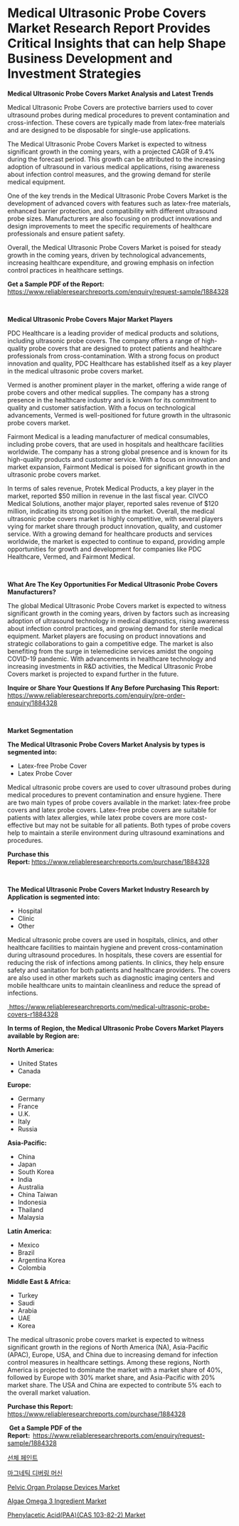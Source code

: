 <p><h1>Medical Ultrasonic Probe Covers Market Research Report Provides Critical Insights that can help Shape Business Development and Investment Strategies</h1></p><p><strong>Medical Ultrasonic Probe Covers Market Analysis and Latest Trends</strong></p>
<p><p>Medical Ultrasonic Probe Covers are protective barriers used to cover ultrasound probes during medical procedures to prevent contamination and cross-infection. These covers are typically made from latex-free materials and are designed to be disposable for single-use applications.</p><p>The Medical Ultrasonic Probe Covers Market is expected to witness significant growth in the coming years, with a projected CAGR of 9.4% during the forecast period. This growth can be attributed to the increasing adoption of ultrasound in various medical applications, rising awareness about infection control measures, and the growing demand for sterile medical equipment.</p><p>One of the key trends in the Medical Ultrasonic Probe Covers Market is the development of advanced covers with features such as latex-free materials, enhanced barrier protection, and compatibility with different ultrasound probe sizes. Manufacturers are also focusing on product innovations and design improvements to meet the specific requirements of healthcare professionals and ensure patient safety.</p><p>Overall, the Medical Ultrasonic Probe Covers Market is poised for steady growth in the coming years, driven by technological advancements, increasing healthcare expenditure, and growing emphasis on infection control practices in healthcare settings.</p></p>
<p><strong>Get a Sample PDF of the Report:&nbsp;</strong> <a href="https://www.reliableresearchreports.com/enquiry/request-sample/1884328">https://www.reliableresearchreports.com/enquiry/request-sample/1884328</a></p>
<p>&nbsp;</p>
<p><strong>Medical Ultrasonic Probe Covers Major Market Players</strong></p>
<p><p>PDC Healthcare is a leading provider of medical products and solutions, including ultrasonic probe covers. The company offers a range of high-quality probe covers that are designed to protect patients and healthcare professionals from cross-contamination. With a strong focus on product innovation and quality, PDC Healthcare has established itself as a key player in the medical ultrasonic probe covers market.</p><p>Vermed is another prominent player in the market, offering a wide range of probe covers and other medical supplies. The company has a strong presence in the healthcare industry and is known for its commitment to quality and customer satisfaction. With a focus on technological advancements, Vermed is well-positioned for future growth in the ultrasonic probe covers market.</p><p>Fairmont Medical is a leading manufacturer of medical consumables, including probe covers, that are used in hospitals and healthcare facilities worldwide. The company has a strong global presence and is known for its high-quality products and customer service. With a focus on innovation and market expansion, Fairmont Medical is poised for significant growth in the ultrasonic probe covers market.</p><p>In terms of sales revenue, Protek Medical Products, a key player in the market, reported $50 million in revenue in the last fiscal year. CIVCO Medical Solutions, another major player, reported sales revenue of $120 million, indicating its strong position in the market. Overall, the medical ultrasonic probe covers market is highly competitive, with several players vying for market share through product innovation, quality, and customer service. With a growing demand for healthcare products and services worldwide, the market is expected to continue to expand, providing ample opportunities for growth and development for companies like PDC Healthcare, Vermed, and Fairmont Medical.</p></p>
<p>&nbsp;</p>
<p><strong>What Are The Key Opportunities For Medical Ultrasonic Probe Covers Manufacturers?</strong></p>
<p><p>The global Medical Ultrasonic Probe Covers market is expected to witness significant growth in the coming years, driven by factors such as increasing adoption of ultrasound technology in medical diagnostics, rising awareness about infection control practices, and growing demand for sterile medical equipment. Market players are focusing on product innovations and strategic collaborations to gain a competitive edge. The market is also benefiting from the surge in telemedicine services amidst the ongoing COVID-19 pandemic. With advancements in healthcare technology and increasing investments in R&D activities, the Medical Ultrasonic Probe Covers market is projected to expand further in the future.</p></p>
<p><strong>Inquire or Share Your Questions If Any Before Purchasing This Report:</strong> <a href="https://www.reliableresearchreports.com/enquiry/pre-order-enquiry/1884328">https://www.reliableresearchreports.com/enquiry/pre-order-enquiry/1884328</a></p>
<p>&nbsp;</p>
<p><strong>Market Segmentation</strong></p>
<p><strong>The Medical Ultrasonic Probe Covers Market Analysis by types is segmented into:</strong></p>
<p><ul><li>Latex-free Probe Cover</li><li>Latex Probe Cover</li></ul></p>
<p><p>Medical ultrasonic probe covers are used to cover ultrasound probes during medical procedures to prevent contamination and ensure hygiene. There are two main types of probe covers available in the market: latex-free probe covers and latex probe covers. Latex-free probe covers are suitable for patients with latex allergies, while latex probe covers are more cost-effective but may not be suitable for all patients. Both types of probe covers help to maintain a sterile environment during ultrasound examinations and procedures.</p></p>
<p><strong>Purchase this Report:&nbsp;</strong><a href="https://www.reliableresearchreports.com/purchase/1884328">https://www.reliableresearchreports.com/purchase/1884328</a></p>
<p>&nbsp;</p>
<p><strong>The Medical Ultrasonic Probe Covers Market Industry Research by Application is segmented into:</strong></p>
<p><ul><li>Hospital</li><li>Clinic</li><li>Other</li></ul></p>
<p><p>Medical ultrasonic probe covers are used in hospitals, clinics, and other healthcare facilities to maintain hygiene and prevent cross-contamination during ultrasound procedures. In hospitals, these covers are essential for reducing the risk of infections among patients. In clinics, they help ensure safety and sanitation for both patients and healthcare providers. The covers are also used in other markets such as diagnostic imaging centers and mobile healthcare units to maintain cleanliness and reduce the spread of infections.</p></p>
<p><a href="https://www.reliableresearchreports.com/medical-ultrasonic-probe-covers-r1884328">&nbsp;https://www.reliableresearchreports.com/medical-ultrasonic-probe-covers-r1884328</a></p>
<p><strong>In terms of Region, the Medical Ultrasonic Probe Covers Market Players available by Region are:</strong></p>
<p>
    <p> <strong> North America: </strong>
        <ul>
            <li>United States</li>
            <li>Canada</li>
        </ul>
        </p> 
    <p> <strong> Europe: </strong>
        <ul>
            <li>Germany</li>
            <li>France</li>
            <li>U.K.</li>
            <li>Italy</li>
            <li>Russia</li>
        </ul>
        </p> 
    <p> <strong> Asia-Pacific: </strong>
        <ul>
            <li>China</li>
            <li>Japan</li>
            <li>South Korea</li>
            <li>India</li>
            <li>Australia</li>
            <li>China Taiwan</li>
            <li>Indonesia</li>
            <li>Thailand</li>
            <li>Malaysia</li>
        </ul>
        </p> 
    <p> <strong> Latin America: </strong>
        <ul>
            <li>Mexico</li>
            <li>Brazil</li>
            <li>Argentina Korea</li>
            <li>Colombia</li>
        </ul>
        </p> 
    <p> <strong> Middle East & Africa: </strong>
        <ul>
            <li>Turkey</li>
            <li>Saudi</li>
            <li>Arabia</li>
            <li>UAE</li>
            <li>Korea</li>
        </ul>
    </p>
    </p>
<p><p>The medical ultrasonic probe covers market is expected to witness significant growth in the regions of North America (NA), Asia-Pacific (APAC), Europe, USA, and China due to increasing demand for infection control measures in healthcare settings. Among these regions, North America is projected to dominate the market with a market share of 40%, followed by Europe with 30% market share, and Asia-Pacific with 20% market share. The USA and China are expected to contribute 5% each to the overall market valuation.</p></p>
<p><strong>Purchase this Report: </strong><a href="https://www.reliableresearchreports.com/purchase/1884328">https://www.reliableresearchreports.com/purchase/1884328</a></p>
<p>&nbsp;<strong>Get a Sample PDF of the Report:&nbsp;&nbsp;</strong><a href="https://www.reliableresearchreports.com/enquiry/request-sample/1884328">https://www.reliableresearchreports.com/enquiry/request-sample/1884328</a></p>
<p><strong></strong></p>
<p><p><a href="https://github.com/GabrielBlanda5656/Market-Research-Report-List-1/blob/main/510608147592.md">선체 페인트</a></p><p><a href="https://github.com/rick7624/Market-Research-Report-List-1/blob/main/534623147593.md">마그네틱 디버링 머신</a></p><p><a href="https://github.com/lubmix/Market-Research-Report-List-2/blob/main/pelvic-organ-prolapse-devices-market.md">Pelvic Organ Prolapse Devices Market</a></p><p><a href="https://www.linkedin.com/pulse/algae-omega-3-ingredient-market-furnishes-information-share-sdhbe">Algae Omega 3 Ingredient Market</a></p><p><a href="https://issuu.com/reportprime-2/docs/phenylacetic-acidpaacas-103-82-2-market-size-2030.">Phenylacetic Acid(PAA)(CAS 103-82-2) Market</a></p></p>
